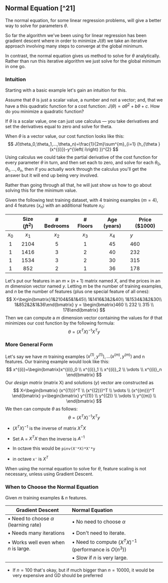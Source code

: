 ## Normal Equation [^21]

The normal equation, for some linear regression problems, will give a better way to solve for parameters $\theta$.

So far the algorithm we've been using for linear regression has been gradient descent where in order to minimize $J(\theta)$ we take an iterative approach involving many steps to converge at the global minimum.

In contrast, the normal equation gives us method to solve for $\theta$ analytically. Rather than run this iterative algorithm we just solve for the global minimum in one go.

### Intuition

Starting with a basic example let's gain an intuition for this.

 Assume that $\theta$ is just a scalar value, a number and not a vector; and, that we have a this quadratic function for a cost function: $J(\theta)=a\theta^2+b\theta+c$.  How do you minimize a quadratic function?

If $\theta$ is a scalar value, one can just use calculus — you take derivatives and set the derivatives equal to zero and solve for theta.

When $\theta$ is a vector value, our cost function looks like this:
$$
J(\theta_0,\theta_1,...,\theta_n)=\frac{1}{2m}\sum^{m}_{i=1} (h_{\theta }(x^{(i)})-y^{\left( i\right)  })^{2}
$$
Using calculus we could take the partial derivative of the cost function for every parameter $\theta$ in turn, and then set each to zero, and solve for each $\theta_0,\theta_1,...,\theta_n$, then if you actually work through the calculus you'll get the answer but it will end up being very involved.

Rather than going through all that, he will just show us how to go about solving this for the minimum value.

Given the following test training dataset, with 4 training examples ($m=4$), and 4 features ($x_n$) with an additional feature $x_0$:

|       | Size ($ft^2$) | # Bedrooms | # Floors | Age (years) | Price ($1000) |
| :---: | :-----------: | :-------: | :-----: | :---------: | ------------- |
| $x_0$ |     $x_1$     |   $x_2$   |  $x_3$  |    $x_4$    | $y$           |
|   1   |     2104      |     5     |    1    |     45      | 460           |
|   1   |     1416      |     3     |    2    |     40      | 232           |
|   1   |     1534      |     3     |    2    |     30      | 315           |
|   1   |      852      |     2     |    1    |     36      | 178           |

Let's put our features in an $m\times(n+1)$ matrix named $X$, and the prices in an $m$ dimension vector named $y$. Letting $m$ be the number of training examples, and $n$ be the number of features (plus one special feature of all ones):
$$
X=\begin{bmatrix}1&2104&5&1&45\\ 1&1416&3&2&40\\ 1&1534&3&2&30\\ 1&852&2&1&36\end{bmatrix} 
y = \begin{bmatrix}460 \\ 232 \\ 315 \\ 178\end{bmatrix}
$$
Then we can compute a $m$ dimension vector containing the values for $\theta$ that minimizes our cost function by the following formula:
$$
\theta=(X^TX)^{-1}X^Ty
$$

### More General Form

Let's say we have $m$ training examples $(x^{(1)},y^{(1)}),...(x^{(m)},y^{(m)})$ and n features.  Our training example would look like this:
$$
x^{(i)}=\begin{bmatrix}x^{(i)}_0 \\ x^{(i)}_1 \\ x^{(i)}_2 \\ \vdots \\ x^{(i)}_n \end{bmatrix}
$$
Our _design matrix_ (matrix X) and solutions ($y$) vector are constructed as 
$$
X=\begin{bmatrix} (x^{(1)})^T \\ (x^{(2)})^T \\ \vdots \\ (x^{(m)})^T \end{bmatrix} y=\begin{bmatrix} y^{(1)} \\ y^{(2)} \\ \vdots \\ y^{(m)} \\ \end{bmatrix}
$$
We then can compute $\theta$ as follows:
$$
\theta=(X^TX)^{-1}X^Ty
$$

* $(X^TX)^{-1}$ is the inverse of matrix $X^TX$
* Set A = $X^TX$ then the inverse is $A^{-1}$

* In octave this would be `pinv(X'*X)*X'*y`
* in octave `x'` is $X^T$

When using the normal equation to solve for $\theta$, feature scaling is not necessary, unless using Gradient Descent.

### When to Choose the Normal Equation

Given $m$ training examples & $n$ features.

| Gradient Descent                          | Normal Equation                                           |
| ----------------------------------------- | :-------------------------------------------------------- |
| • Need to choose $\alpha$ (learning rate) | • No need to choose $\alpha$                              |
| • Needs many iterations                   | • Don't need to iterate.                                  |
| • Works well even when $n$ is large.      | • Need to compute $(X^TX)^{-1}$ (performance is $O(n^3)$) |
|                                           | • Slow if $n$ is very large.                              |

*  If $n=100$ that's okay, but if much bigger than $n=10000$, it would be very expensive and GD should be preferred

